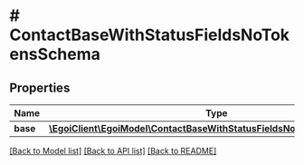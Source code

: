 # # ContactBaseWithStatusFieldsNoTokensSchema

## Properties

Name | Type | Description | Notes
------------ | ------------- | ------------- | -------------
**base** | [**\EgoiClient\EgoiModel\ContactBaseWithStatusFieldsNoTokensSchemaBase**](ContactBaseWithStatusFieldsNoTokensSchemaBase.md) |  | [optional]

[[Back to Model list]](../../README.md#models) [[Back to API list]](../../README.md#endpoints) [[Back to README]](../../README.md)
